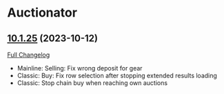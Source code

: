 # Auctionator

## [10.1.25](https://github.com/Auctionator/Auctionator/tree/10.1.25) (2023-10-12)
[Full Changelog](https://github.com/Auctionator/Auctionator/compare/10.1.24...10.1.25) 

- Mainline: Selling: Fix wrong deposit for gear  
- Classic: Buy: Fix row selection after stopping extended results loading  
- Classic: Stop chain buy when reaching own auctions  
